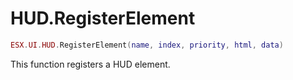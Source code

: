 # HUD.RegisterElement

```lua
ESX.UI.HUD.RegisterElement(name, index, priority, html, data)
```

This function registers a HUD element.
